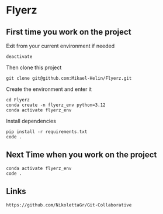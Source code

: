 # Flyerz

## First time you work on the project

Exit from your current environment if needed

    deactivate

Then clone this project

    git clone git@github.com:Mikael-Helin/Flyerz.git

Create the environment and enter it

    cd Flyerz
    conda create -n flyerz_env python=3.12
    conda activate flyerz_env

Install dependencies

    pip install -r requirements.txt
    code .

## Next Time when you work on the project

    conda activate flyerz_env
    code .

## Links

    https://github.com/NikolettaGr/Git-Collaborative